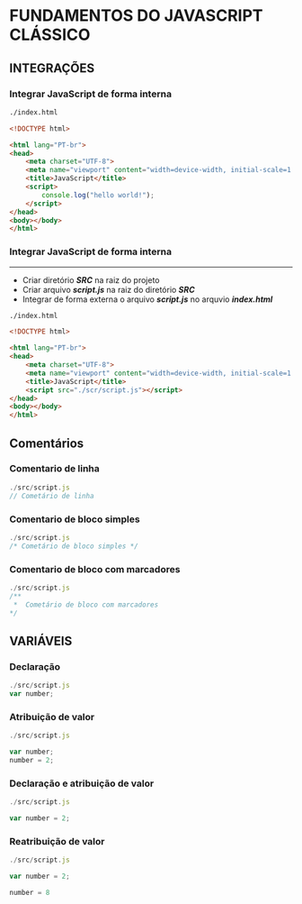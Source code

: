 # FUNDAMENTOS DO JAVASCRIPT CLÁSSICO

## INTEGRAÇÕES 

### Integrar JavaScript de forma interna

~~~ HTML
./index.html

<!DOCTYPE html>

<html lang="PT-br">
<head>
    <meta charset="UTF-8">
    <meta name="viewport" content="width=device-width, initial-scale=1.0">
    <title>JavaScript</title>
    <script>
        console.log("hello world!");
    </script>
</head>
<body></body>
</html>
~~~

### Integrar JavaScript de forma interna
***
- Criar diretório ***SRC*** na raiz do projeto
- Criar arquivo ***script.js*** na raiz do diretório ***SRC***
- Integrar de forma externa o arquivo ***script.js*** no arquvio ***index.html***

~~~ HTML
./index.html

<!DOCTYPE html>

<html lang="PT-br">
<head>
    <meta charset="UTF-8">
    <meta name="viewport" content="width=device-width, initial-scale=1.0">
    <title>JavaScript</title>
    <script src="./scr/script.js"></script>
</head>
<body></body>
</html>
~~~

## Comentários 

### Comentario de linha

~~~ JavaScript
./src/script.js
// Cometário de linha

~~~

### Comentario de bloco simples

~~~ JavaScript
./src/script.js
/* Cometário de bloco simples */

~~~

### Comentario de bloco com marcadores

~~~ JavaScript
./src/script.js
/**
 *  Cometário de bloco com marcadores
*/

~~~

## VARIÁVEIS

### Declaração

~~~ JavaScript
./src/script.js
var number;
~~~

### Atribuição de valor

~~~ JavaScript
./src/script.js

var number;
number = 2;
~~~

### Declaração e atribuição de valor

~~~ JavaScript
./src/script.js

var number = 2;
~~~

### Reatribuição de valor

~~~ JavaScript
./src/script.js

var number = 2;

number = 8
~~~